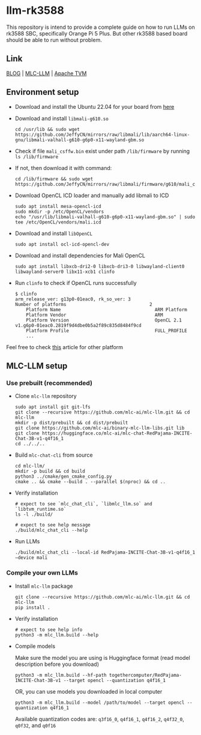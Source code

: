 # llm-rk3588

This repository is intend to provide a complete guide on how to run LLMs on rk3588 SBC, specifically Orange Pi 5 Plus. But other rk3588 based board should be able to run without problem.

## Link
[BLOG](https://blog.mlc.ai/2023/08/09/GPU-Accelerated-LLM-on-Orange-Pi) | [MLC-LLM](https://github.com/mlc-ai/mlc-llm) | [Apache TVM](https://github.com/apache/tvm)

## Environment setup

* Download and install the Ubuntu 22.04 for your board from [here](https://github.com/Joshua-Riek/ubuntu-rockchip/releases/tag/v1.22)

* Download and install `libmali-g610.so`

    ```
    cd /usr/lib && sudo wget https://github.com/JeffyCN/mirrors/raw/libmali/lib/aarch64-linux-gnu/libmali-valhall-g610-g6p0-x11-wayland-gbm.so
    ```

* Check if file `mali_csffw.bin` exist under path `/lib/firmware` by running `ls /lib/firmware`

* If not, then download it with command:

    ```
    cd /lib/firmware && sudo wget https://github.com/JeffyCN/mirrors/raw/libmali/firmware/g610/mali_csffw.bin
    ```

* Download OpenCL ICD loader and manually add libmali to ICD

    ```
    sudo apt install mesa-opencl-icd
    sudo mkdir -p /etc/OpenCL/vendors
    echo "/usr/lib/libmali-valhall-g610-g6p0-x11-wayland-gbm.so" | sudo tee /etc/OpenCL/vendors/mali.icd
    ```

* Download and install `libOpenCL`

    ```
    sudo apt install ocl-icd-opencl-dev
    ```

* Download and install dependencies for Mali OpenCL

    ```
    sudo apt install libxcb-dri2-0 libxcb-dri3-0 libwayland-client0 libwayland-server0 libx11-xcb1 clinfo
    ```

* Run `clinfo` to check if OpenCL runs successfully

    ```
    $ clinfo
    arm_release_ver: g13p0-01eac0, rk_so_ver: 3
    Number of platforms                               2
        Platform Name                                   ARM Platform
        Platform Vendor                                 ARM
        Platform Version                                OpenCL 2.1 v1.g6p0-01eac0.2819f9d4dbe0b5a2f89c835d8484f9cd
        Platform Profile                                FULL_PROFILE
        ...
    ```

Feel free to check [this](https://github.com/mlc-ai/mlc-llm/blob/main/docs/install/gpu.rst) article for other platform

## MLC-LLM setup

### Use prebuilt (recommended)
* Clone `mlc-llm` repository

    ```
    sudo apt install git git-lfs
    git clone --recursive https://github.com/mlc-ai/mlc-llm.git && cd mlc-llm
    mkdir -p dist/prebuilt && cd dist/prebuilt
    git clone https://github.com/mlc-ai/binary-mlc-llm-libs.git lib
    git clone https://huggingface.co/mlc-ai/mlc-chat-RedPajama-INCITE-Chat-3B-v1-q4f16_1
    cd ../../..
    ```

* Build `mlc-chat-cli` from source

    ```
    cd mlc-llm/
    mkdir -p build && cd build
    python3 ../cmake/gen_cmake_config.py
    cmake .. && cmake --build . --parallel $(nproc) && cd ..
    ```

* Verify installation

    ```
    # expect to see `mlc_chat_cli`, `libmlc_llm.so` and `libtvm_runtime.so`
    ls -l ./build/
    ```
    
    ```
    # expect to see help message
    ./build/mlc_chat_cli --help
    ```

* Run LLMs

    ```
    ./build/mlc_chat_cli --local-id RedPajama-INCITE-Chat-3B-v1-q4f16_1 –device mali
    ```

### Compile your own LLMs

* Install `mlc-llm` package

    ```
    git clone --recursive https://github.com/mlc-ai/mlc-llm.git && cd mlc-llm
    pip install .
    ```

* Verify installation

    ```
    # expect to see help info
    python3 -m mlc_llm.build --help
    ```

* Compile models

    Make sure the model you are using is Huggingface format (read model description before you download)

    ```
    python3 -m mlc_llm.build --hf-path togethercomputer/RedPajama-INCITE-Chat-3B-v1 --target opencl --quantization q4f16_1
    ```

    OR, you can use models you downloaded in local computer

    ```
    python3 -m mlc_llm.build --model /path/to/model --target opencl --quantization q4f16_1
    ```

    Available quantization codes are: `q3f16_0`, `q4f16_1`, `q4f16_2`, `q4f32_0`, `q0f32`, and `q0f16`